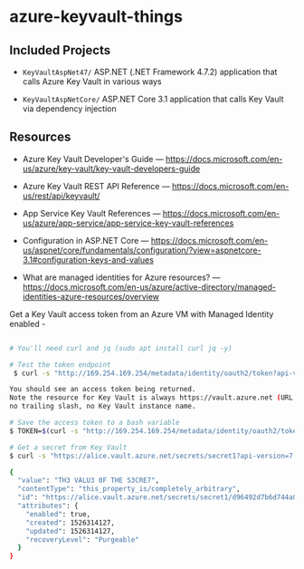 # azure-keyvault-things

## Included Projects

* `KeyVaultAspNet47/` ASP.NET (.NET Framework 4.7.2) application that calls Azure Key Vault in various ways

* `KeyVaultAspNetCore/` ASP.NET Core 3.1 application that calls Key Vault via dependency injection

## Resources

* Azure Key Vault Developer's Guide &mdash; https://docs.microsoft.com/en-us/azure/key-vault/key-vault-developers-guide 

* Azure Key Vault REST API Reference &mdash; https://docs.microsoft.com/en-us/rest/api/keyvault/

* App Service Key Vault References &mdash; 
https://docs.microsoft.com/en-us/azure/app-service/app-service-key-vault-references

* Configuration in ASP.NET Core &mdash; https://docs.microsoft.com/en-us/aspnet/core/fundamentals/configuration/?view=aspnetcore-3.1#configuration-keys-and-values

* What are managed identities for Azure resources? &mdash; https://docs.microsoft.com/en-us/azure/active-directory/managed-identities-azure-resources/overview


Get a Key Vault access token from an Azure VM with Managed Identity enabled - 
```bash

# You'll need curl and jq (sudo apt install curl jq -y)

# Test the token endpoint
 $ curl -s "http://169.254.169.254/metadata/identity/oauth2/token?api-version=2018-02-01&resource=https%3A%2F%2Fvault.azure.net" -H "Metadata: true"

You should see an access token being returned.
Note the resource for Key Vault is always https://vault.azure.net (URL encoded),
no trailing slash, no Key Vault instance name.

# Save the access token to a bash variable
$ TOKEN=$(curl -s "http://169.254.169.254/metadata/identity/oauth2/token?api-version=2018-02-01&resource=https%3A%2F%2Fvault.azure.net" -H "Metadata: true" | jq -r ".access_token")

# Get a secret from Key Vault
$ curl -s "https://alice.vault.azure.net/secrets/secret1?api-version=7.0" -H "Authorization: Bearer $TOKEN" | jq

{
  "value": "TH3 VALU3 0F THE S3CRE7",
  "contentType": "this_property_is/completely_arbitrary",
  "id": "https://alice.vault.azure.net/secrets/secret1/d96492d7b6d744a085a37c812badb3e4",
  "attributes": {
    "enabled": true,
    "created": 1526314127,
    "updated": 1526314127,
    "recoveryLevel": "Purgeable"
  }
}

```